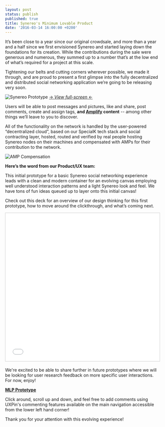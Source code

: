 ```yaml
---
layout: post
status: publish
published: true
title: Synereo's Minimum Lovable Product
date: '2016-03-14 16:00:00 +0200'
---
```


It’s been close to a year since our original crowdsale, and more than a year and a half since we first envisioned Synereo and started laying down the foundations for its creation. While the contributions during the sale were generous and numerous, they summed up to a number that’s at the low end of what’s required for a project at this scale. 

Tightening our belts and cutting corners wherever possible, we made it through, and are proud to present a first glimpse into the fully decentralized and distributed social networking application we’re going to be releasing very soon.<BR>

![Synereo Prototype](http://i.imgur.com/iYQxdAE.jpg)
[-> *View full-screen* <-](http://i.imgur.com/iYQxdAE.jpg)

Users will be able to post messages and pictures, like and share, post comments, create and assign tags, **and [Amplify](http://blog.synereo.com/2015/03/27/how-amps-work/) content** -- among other things we’ll leave to you to discover.

All of the functionality on the network is handled by the user-powered “decentralized cloud”, based on our SpecialK tech stack and social contracting layer, hosted, routed and verified by real people hosting Synereo nodes on their machines and compensated with AMPs for their contribution to the network.

![AMP Compensation](http://i.imgur.com/Uxznfj8.jpg)

**Here’s the word from our Product/UX team:**

This initial prototype for a basic Synereo social networking experience leads with a clean and modern container for an evolving canvas employing well understood interaction patterns and a light Synereo look and feel. We have tons of fun ideas queued up to layer onto this initial canvas!

Check out this deck for an overview of our design thinking for this first prototype, how to move around the clickthrough, and what’s coming next.

<iframe src="//www.slideshare.net/slideshow/embed_code/key/8BTcq4ZgFyUMGc" width="595" height="485" frameborder="0" marginwidth="0" marginheight="0" scrolling="no" style="border:1px solid #CCC; border-width:1px; margin-bottom:5px; max-width: 100%;" allowfullscreen> </iframe> 

We're excited to be able to share further in future prototypes where we will be looking for user research feedback on more specific user interactions. For now, enjoy!
 
[**MLP Prototype**](https://live.uxpin.com/6bc5bca1d59d40e623e34e9aa595db533f23d867#/pages/46353355/nosidebar)
 
Click around, scroll up and down, and feel free to add comments using UXPin's commenting features available on the main navigation accessible from the lower left hand corner!
 
Thank you for your attention with this evolving experience!




